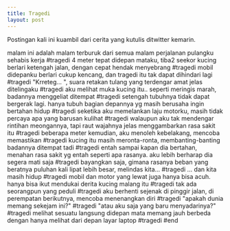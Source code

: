```yaml
---
title: Tragedi
layout: post
---
```


Postingan kali ini kuambil dari cerita yang kutulis ditwitter kemarin.

malam ini adalah malam terburuk dari semua malam perjalanan pulangku sehabis kerja #tragedi
4 meter tepat didepan mataku, tiba2 seekor kucing berlari ketengah jalan, dengan cepat hendak menyebrang #tragedi
mobil didepanku berlari cukup kencang, dan tragedi itu tak dapat dihindari lagi #tragedi
"Krreteg... ", suara retakan tulang yang terdengar amat jelas ditelingaku #tragedi
aku melihat muka kucing itu.. seperti meringis marah, badannya menggeliat ditempat #tragedi
setengah tubuhnya tidak dapat bergerak lagi. hanya tubuh bagian depannya yg masih berusaha ingin bertahan hidup #tragedi
seketika aku memelankan laju motorku, masih tidak percaya apa yang barusan kulihat #tragedi
walaupun aku tak mendengar rintihan meongannya, tapi raut wajahnya jelas menggambarkan rasa sakit itu #tragedi
beberapa meter kemudian, aku menoleh kebelakang, mencoba memastikan #tragedi
kucing itu masih meronta-ronta, membanting-banting badannya ditempat tadi #tragedi
entah sampai kapan dia bertahan, menahan rasa sakit yg entah seperti apa rasanya. aku lebih berharap dia segera mati saja #tragedi
bayangkan saja, gimana rasanya beban yang beratnya puluhan kali lipat lebih besar, melindas kita... #tragedi
... dan kita masih hidup #tragedi
mobil dan motor yang lewat juga hanya bisa acuh. hanya bisa ikut mendukai derita kucing malang itu #tragedi
tak ada seorangpun yang peduli #tragedi
aku berhenti sejenak di pinggir jalan, di perempatan berikutnya, mencoba menenangkan diri #tragedi
"apakah dunia memang sekejam ini?" #tragedi
"atau aku saja yang baru menyadarinya?" #tragedi
melihat sesuatu langsung didepan mata memang jauh berbeda dengan hanya melihat dari depan layar laptop #tragedi #end